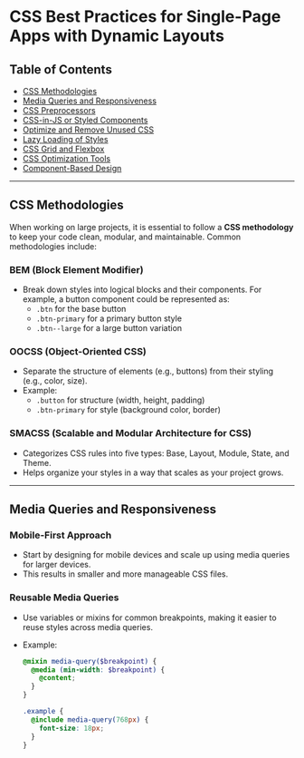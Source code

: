 # CSS Best Practices for Single-Page Apps with Dynamic Layouts

## Table of Contents

- [CSS Methodologies](#css-methodologies)
- [Media Queries and Responsiveness](#media-queries-and-responsiveness)
- [CSS Preprocessors](#css-preprocessors)
- [CSS-in-JS or Styled Components](#css-in-js-or-styled-components)
- [Optimize and Remove Unused CSS](#optimize-and-remove-unused-css)
- [Lazy Loading of Styles](#lazy-loading-of-styles)
- [CSS Grid and Flexbox](#css-grid-and-flexbox)
- [CSS Optimization Tools](#css-optimization-tools)
- [Component-Based Design](#component-based-design)

---

## CSS Methodologies

When working on large projects, it is essential to follow a **CSS methodology** to keep your code clean, modular, and maintainable. Common methodologies include:

### BEM (Block Element Modifier)

- Break down styles into logical blocks and their components. For example, a button component could be represented as:
  - `.btn` for the base button
  - `.btn-primary` for a primary button style
  - `.btn--large` for a large button variation

### OOCSS (Object-Oriented CSS)

- Separate the structure of elements (e.g., buttons) from their styling (e.g., color, size).
- Example:
  - `.button` for structure (width, height, padding)
  - `.btn-primary` for style (background color, border)

### SMACSS (Scalable and Modular Architecture for CSS)

- Categorizes CSS rules into five types: Base, Layout, Module, State, and Theme.
- Helps organize your styles in a way that scales as your project grows.

---

## Media Queries and Responsiveness

### Mobile-First Approach

- Start by designing for mobile devices and scale up using media queries for larger devices.
- This results in smaller and more manageable CSS files.

### Reusable Media Queries

- Use variables or mixins for common breakpoints, making it easier to reuse styles across media queries.
- Example:

  ```scss
  @mixin media-query($breakpoint) {
    @media (min-width: $breakpoint) {
      @content;
    }
  }

  .example {
    @include media-query(768px) {
      font-size: 18px;
    }
  }
  ```
